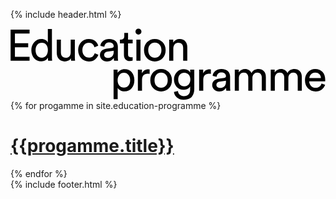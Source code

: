 {% include header.html %}
<div class="education-header">
  <div class="som-wrapper">
    <svg width="1060" height="241" viewBox="0 0 1060 241" fill="none" xmlns="http://www.w3.org/2000/svg"><path d="M64.108 109H.32V4.068h63.788v13.468H14.824V49.8H59.52v13.616H14.824v32.116h49.284V109zM84.314 73.184c0 7.499 1.825 13.616 5.476 18.352 3.749 4.736 8.88 7.104 15.391 7.104 6.216 0 11.199-2.417 14.948-7.252 3.75-4.835 5.624-11.001 5.624-18.5 0-7.4-1.825-13.37-5.476-17.908-3.65-4.539-8.633-6.808-14.948-6.808-6.314 0-11.395 2.319-15.243 6.956-3.849 4.637-5.772 10.656-5.772 18.056zM125.9 99.38v-1.184c-1.874 3.651-4.736 6.709-8.584 9.176-3.749 2.368-8.238 3.552-13.468 3.552-10.162 0-18.352-3.552-24.568-10.656-6.117-7.203-9.175-16.23-9.175-27.084 0-10.36 3.157-19.141 9.472-26.344 6.314-7.301 14.405-10.952 24.271-10.952 5.822 0 10.558 1.184 14.208 3.552 3.651 2.27 6.167 5.081 7.548 8.436V1.848h13.764v93.98c0 4.835.247 9.225.74 13.172h-13.468c-.493-2.763-.74-5.969-.74-9.62zM203.307 100.416c-1.875 3.552-4.736 6.265-8.584 8.14-3.848 1.776-7.992 2.664-12.432 2.664-8.091 0-14.554-2.664-19.388-7.992-4.835-5.427-7.252-12.284-7.252-20.572V37.812h13.912v42.772c0 5.328 1.282 9.719 3.848 13.172 2.664 3.453 6.758 5.18 12.284 5.18 5.525 0 9.718-1.628 12.58-4.884 2.861-3.355 4.292-7.795 4.292-13.32v-42.92h13.912v58.016c0 4.637.246 9.028.74 13.172h-13.32c-.395-2.171-.592-5.032-.592-8.584zM263.472 48.468c-6.019 0-11.149 2.17-15.392 6.512-4.144 4.341-6.216 10.459-6.216 18.352 0 7.795 2.072 13.912 6.216 18.352 4.243 4.44 9.423 6.66 15.54 6.66 5.92 0 10.409-1.48 13.468-4.44 3.157-2.96 5.279-6.364 6.364-10.212l12.284 5.328c-1.973 5.92-5.723 11.1-11.248 15.54-5.427 4.44-12.383 6.66-20.868 6.66-10.36 0-18.944-3.601-25.752-10.804s-10.212-16.23-10.212-27.084c0-11.05 3.404-20.079 10.212-27.084 6.808-7.104 15.343-10.656 25.604-10.656 8.683 0 15.688 2.22 21.016 6.66 5.427 4.44 8.979 9.768 10.656 15.984l-12.58 5.328c-1.085-4.144-3.157-7.696-6.216-10.656-3.059-2.96-7.351-4.44-12.876-4.44zM300.974 89.908c0-6.117 1.973-11.001 5.92-14.652 3.947-3.75 9.176-6.068 15.688-6.956l19.24-2.812c3.651-.493 5.476-2.27 5.476-5.328 0-3.75-1.283-6.808-3.848-9.176-2.565-2.368-6.413-3.552-11.544-3.552-4.736 0-8.485 1.332-11.248 3.996-2.763 2.565-4.391 6.019-4.884 10.36l-13.32-3.108c.691-6.808 3.799-12.333 9.324-16.576 5.525-4.341 12.136-6.512 19.832-6.512 10.064 0 17.513 2.467 22.348 7.4 4.835 4.835 7.252 11.05 7.252 18.648v35.668c0 4.243.296 8.14.888 11.692h-13.616c-.493-2.96-.74-6.167-.74-9.62-1.973 3.157-4.884 5.92-8.732 8.288-3.749 2.368-8.485 3.552-14.208 3.552-7.005 0-12.728-2.072-17.168-6.216-4.44-4.243-6.66-9.275-6.66-15.096zm25.752 9.62c6.216 0 11.199-1.677 14.948-5.032 3.749-3.355 5.624-8.683 5.624-15.984v-3.256l-21.756 3.256c-3.157.493-5.673 1.628-7.548 3.404s-2.812 4.193-2.812 7.252c0 2.763 1.036 5.18 3.108 7.252 2.171 2.072 4.983 3.108 8.436 3.108zM395.611 15.316v22.496h15.392v12.58h-15.392v37c0 3.355.74 5.821 2.22 7.4 1.578 1.579 4.144 2.368 7.696 2.368 2.072 0 3.897-.197 5.476-.592v11.84c-2.368.888-5.526 1.332-9.472 1.332-6.118 0-10.952-1.776-14.504-5.328-3.552-3.552-5.328-8.535-5.328-14.948V50.392h-13.616v-12.58h3.848c3.65 0 6.364-.987 8.14-2.96 1.874-2.072 2.812-4.736 2.812-7.992V15.316h12.728zM437.416 109h-13.764V37.812h13.764V109zm-14.06-91.02c-1.875-1.973-2.812-4.341-2.812-7.104s.937-5.13 2.812-7.104c1.973-1.973 4.341-2.96 7.104-2.96s5.131.987 7.104 2.96c1.973 1.875 2.96 4.243 2.96 7.104 0 2.763-.987 5.13-2.96 7.104-1.973 1.875-4.341 2.812-7.104 2.812s-5.131-.937-7.104-2.812zM469.818 92.128c4.341 4.44 9.62 6.66 15.836 6.66 6.216 0 11.445-2.22 15.688-6.66 4.341-4.539 6.512-10.804 6.512-18.796 0-7.893-2.171-14.06-6.512-18.5-4.243-4.539-9.472-6.808-15.688-6.808-6.216 0-11.495 2.27-15.836 6.808-4.243 4.44-6.364 10.607-6.364 18.5 0 7.992 2.121 14.257 6.364 18.796zm-10.36-45.732c6.906-7.203 15.638-10.804 26.196-10.804 10.557 0 19.24 3.601 26.048 10.804 6.906 7.104 10.36 16.083 10.36 26.936 0 10.952-3.404 20.03-10.212 27.232-6.808 7.104-15.54 10.656-26.196 10.656-10.656 0-19.388-3.552-26.196-10.656-6.808-7.203-10.212-16.28-10.212-27.232 0-10.853 3.404-19.832 10.212-26.936zM547.853 67.856V109h-13.912V37.812h13.616v10.212c4.736-8.19 12.037-12.284 21.904-12.284 8.189 0 14.455 2.615 18.796 7.844 4.44 5.23 6.66 11.988 6.66 20.276V109h-13.912V66.228c0-11.939-5.525-17.908-16.576-17.908-5.229 0-9.324 1.875-12.284 5.624-2.861 3.65-4.292 8.288-4.292 13.912zM360.604 238.12H346.84v-99.308h13.468v11.1c2.072-3.749 5.18-6.808 9.324-9.176 4.144-2.368 8.979-3.552 14.504-3.552 10.261 0 18.253 3.503 23.976 10.508 5.821 7.005 8.732 15.885 8.732 26.64 0 10.853-3.009 19.832-9.028 26.936-5.92 7.104-13.961 10.656-24.124 10.656-5.229 0-9.867-1.085-13.912-3.256s-7.104-4.933-9.176-8.288v37.74zm42.032-63.788c0-7.203-1.924-13.123-5.772-17.76-3.749-4.736-8.831-7.104-15.244-7.104-6.315 0-11.445 2.368-15.392 7.104-3.848 4.637-5.772 10.557-5.772 17.76 0 7.4 1.924 13.468 5.772 18.204 3.947 4.637 9.077 6.956 15.392 6.956 6.315 0 11.396-2.319 15.244-6.956 3.848-4.736 5.772-10.804 5.772-18.204zM468.166 138.072v14.8a42.88 42.88 0 00-6.068-.444c-13.024 0-19.536 7.301-19.536 21.904V210H428.65v-71.188h13.616v12.432c4.342-9.077 11.446-13.616 21.312-13.616 1.579 0 3.108.148 4.588.444zM491.004 193.128c4.341 4.44 9.62 6.66 15.836 6.66 6.216 0 11.445-2.22 15.688-6.66 4.341-4.539 6.512-10.804 6.512-18.796 0-7.893-2.171-14.06-6.512-18.5-4.243-4.539-9.472-6.808-15.688-6.808-6.216 0-11.495 2.269-15.836 6.808-4.243 4.44-6.364 10.607-6.364 18.5 0 7.992 2.121 14.257 6.364 18.796zm-10.36-45.732c6.906-7.203 15.638-10.804 26.196-10.804 10.557 0 19.24 3.601 26.048 10.804 6.906 7.104 10.36 16.083 10.36 26.936 0 10.952-3.404 20.029-10.212 27.232-6.808 7.104-15.54 10.656-26.196 10.656-10.656 0-19.388-3.552-26.196-10.656-6.808-7.203-10.212-16.28-10.212-27.232 0-10.853 3.404-19.832 10.212-26.936zM549.947 213.848l13.468-3.108c.493 5.032 2.516 9.176 6.068 12.432 3.552 3.355 7.992 5.032 13.32 5.032 14.504 0 21.756-7.696 21.756-23.088v-10.212c-1.776 3.453-4.588 6.265-8.436 8.436-3.749 2.171-8.189 3.256-13.32 3.256-9.472 0-17.316-3.207-23.532-9.62-6.117-6.512-9.176-14.8-9.176-24.864 0-9.768 3.059-17.957 9.176-24.568 6.117-6.709 13.961-10.064 23.532-10.064 10.853 0 18.155 3.749 21.904 11.248v-9.916h13.764v65.86c0 4.736-.641 9.127-1.924 13.172a33.625 33.625 0 01-5.772 11.396c-2.664 3.453-6.413 6.167-11.248 8.14-4.736 1.973-10.311 2.96-16.724 2.96-8.781 0-16.231-2.516-22.348-7.548-6.117-4.933-9.62-11.248-10.508-18.944zm34.928-18.944c6.019 0 10.903-2.072 14.652-6.216 3.749-4.243 5.624-9.768 5.624-16.576s-1.875-12.284-5.624-16.428c-3.749-4.243-8.633-6.364-14.652-6.364-6.117 0-11.1 2.072-14.948 6.216-3.749 4.144-5.624 9.669-5.624 16.576 0 7.005 1.825 12.58 5.476 16.724 3.749 4.045 8.781 6.068 15.096 6.068zM674.285 138.072v14.8a42.88 42.88 0 00-6.068-.444c-13.024 0-19.536 7.301-19.536 21.904V210h-13.912v-71.188h13.616v12.432c4.342-9.077 11.446-13.616 21.312-13.616 1.579 0 3.108.148 4.588.444zM678.753 190.908c0-6.117 1.973-11.001 5.92-14.652 3.947-3.749 9.176-6.068 15.688-6.956l19.24-2.812c3.651-.493 5.476-2.269 5.476-5.328 0-3.749-1.283-6.808-3.848-9.176-2.565-2.368-6.413-3.552-11.544-3.552-4.736 0-8.485 1.332-11.248 3.996-2.763 2.565-4.391 6.019-4.884 10.36l-13.32-3.108c.691-6.808 3.799-12.333 9.324-16.576 5.525-4.341 12.136-6.512 19.832-6.512 10.064 0 17.513 2.467 22.348 7.4 4.835 4.835 7.252 11.051 7.252 18.648v35.668c0 4.243.296 8.14.888 11.692h-13.616c-.493-2.96-.74-6.167-.74-9.62-1.973 3.157-4.884 5.92-8.732 8.288-3.749 2.368-8.485 3.552-14.208 3.552-7.005 0-12.728-2.072-17.168-6.216-4.44-4.243-6.66-9.275-6.66-15.096zm25.752 9.62c6.216 0 11.199-1.677 14.948-5.032 3.749-3.355 5.624-8.683 5.624-15.984v-3.256l-21.756 3.256c-3.157.493-5.673 1.628-7.548 3.404s-2.812 4.193-2.812 7.252c0 2.763 1.036 5.18 3.108 7.252 2.171 2.072 4.983 3.108 8.436 3.108zM768.506 210h-13.764v-71.188h13.32v9.472c2.171-3.749 5.229-6.611 9.176-8.584 3.947-1.973 8.091-2.96 12.432-2.96 4.637 0 8.88 1.135 12.728 3.404 3.848 2.269 6.709 5.624 8.584 10.064 4.933-8.979 12.876-13.468 23.828-13.468 6.808 0 12.58 2.319 17.316 6.956 4.835 4.637 7.252 11.347 7.252 20.128V210h-13.764v-44.696c0-4.933-1.283-8.88-3.848-11.84-2.467-2.96-6.216-4.44-11.248-4.44-4.835 0-8.781 1.727-11.84 5.18-3.059 3.355-4.588 7.597-4.588 12.728V210h-13.912v-44.696c0-4.933-1.283-8.88-3.848-11.84-2.467-2.96-6.216-4.44-11.248-4.44-4.933 0-8.929 1.677-11.988 5.032-3.059 3.355-4.588 7.696-4.588 13.024V210zM889.484 210H875.72v-71.188h13.32v9.472c2.171-3.749 5.23-6.611 9.176-8.584 3.947-1.973 8.091-2.96 12.432-2.96 4.638 0 8.88 1.135 12.728 3.404 3.848 2.269 6.71 5.624 8.584 10.064 4.934-8.979 12.876-13.468 23.828-13.468 6.808 0 12.58 2.319 17.316 6.956 4.835 4.637 7.252 11.347 7.252 20.128V210h-13.764v-44.696c0-4.933-1.282-8.88-3.848-11.84-2.466-2.96-6.216-4.44-11.248-4.44-4.834 0-8.781 1.727-11.84 5.18-3.058 3.355-4.588 7.597-4.588 12.728V210h-13.912v-44.696c0-4.933-1.282-8.88-3.848-11.84-2.466-2.96-6.216-4.44-11.248-4.44-4.933 0-8.929 1.677-11.988 5.032-3.058 3.355-4.588 7.696-4.588 13.024V210zM1005.73 167.08h38.92c-.2-5.328-1.97-9.669-5.33-13.024-3.35-3.453-8.09-5.18-14.21-5.18-5.52 0-10.06 1.825-13.61 5.476-3.55 3.552-5.48 7.795-5.77 12.728zm40.99 18.5l11.99 4.144c-2.07 6.611-5.92 12.037-11.54 16.28-5.63 4.144-12.44 6.216-20.43 6.216-9.96 0-18.45-3.404-25.45-10.212-6.91-6.907-10.363-16.181-10.363-27.824 0-10.853 3.354-19.832 10.063-26.936 6.71-7.104 14.7-10.656 23.98-10.656 10.75 0 19.14 3.404 25.16 10.212 6.02 6.709 9.02 15.737 9.02 27.084 0 1.776-.09 3.256-.29 4.44h-53.58c.1 6.315 2.17 11.495 6.22 15.54 4.14 4.045 9.22 6.068 15.24 6.068 10.17 0 16.83-4.785 19.98-14.356z" fill="#000"/></svg>
  </div>
</div>
<div class="education-list">
  <div class="som-wrapper">
    {% for progamme in site.education-programme %}
      <h1><a href="{{progamme.permalink}}">{{progamme.title}}</a></h1>
    {% endfor %}
  </div>
</div>
{% include footer.html %}
